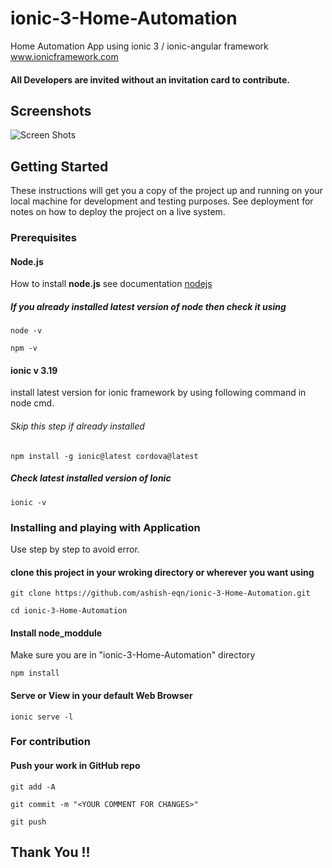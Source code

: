 # ionic-3-Home-Automation
Home Automation App using ionic 3 / ionic-angular framework  www.ionicframework.com

#### All Developers are invited without an invitation card to contribute.


## Screenshots

![Screen Shots](https://github.com/ashish-eqn/ionic-3-Home-Automation/blob/master/Screenshots/Screenshot1.png)

## Getting Started

These instructions will get you a copy of the project up and running on your local machine for development and testing purposes. See deployment for notes on how to deploy the project on a live system.

### Prerequisites

#### Node.js

How to install **node.js** see documentation [nodejs](https://nodejs.org/en/docs/)
##### If you already installed latest version of node then check it using

```
node -v
```
```
npm -v
```

#### ionic v 3.19
install latest version for ionic framework by using following command in node cmd.
###### Skip this step if already installed
```
npm install -g ionic@latest cordova@latest
```
##### Check latest installed version of Ionic

```
ionic -v
```

### Installing and playing with Application

Use step by step to avoid error.

#### clone this project in your wroking directory or wherever you want using
```
git clone https://github.com/ashish-eqn/ionic-3-Home-Automation.git
```
```
cd ionic-3-Home-Automation
```

#### Install node_moddule

Make sure you are in "ionic-3-Home-Automation" directory

```
npm install
```

#### Serve or View in your default Web Browser

```
ionic serve -l
```
### For contribution

#### Push your work in GitHub repo

```
git add -A
```
```
git commit -m "<YOUR COMMENT FOR CHANGES>"
```
```
git push
```

## Thank You !!